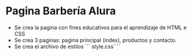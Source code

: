 <h1> Pagina Barbería Alura</h1>

- Se crea la pagina con fines educativos para el aprendizaje de HTML e CSS
- Se crea 3 paginas: pagina principal (index), productos y contacto.
- Se crea el archivo de estilos ´´´ style.css´´´´